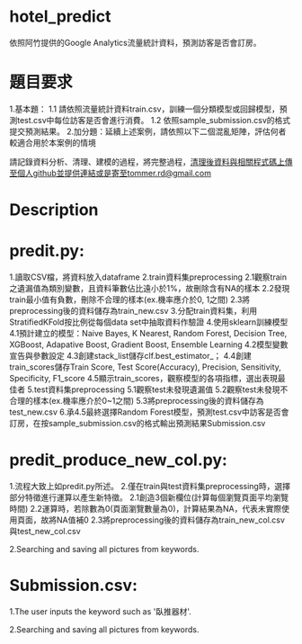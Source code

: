 # hotel_predict
依照阿竹提供的Google Analytics流量統計資料，預測訪客是否會訂房。

# 題目要求
1.基本題：
 1.1 請依照流量統計資料train.csv，訓練一個分類模型或回歸模型，預測test.csv中每位訪客是否會進行消費。
 1.2 依照sample_submission.csv的格式提交預測結果。
2.加分題：延續上述案例，請依照以下二個混亂矩陣，評估何者較適合用於本案例的情境

請記錄資料分析、清理、建模的過程，將完整過程，清理後資料與相關程式碼上傳至個人github並提供連結或是寄至tommer.rd@gmail.com

# Description
# predit.py: 
1.讀取CSV檔，將資料放入dataframe
2.train資料集preprocessing
2.1觀察train之遺漏值為類別變數，且資料筆數佔比遠小於1%，故刪除含有NA的樣本
2.2發現train最小值有負數，刪除不合理的樣本(ex.機率應介於0, 1之間)
2.3將preprocessing後的資料儲存為train_new.csv
3.分配train資料集，利用StratifiedKFold按比例從每個data set中抽取資料作驗證
4.使用sklearn訓練模型
4.1預計建立的模型：Naive Bayes, K Nearest, Random Forest, Decision Tree, XGBoost, Adapative Boost,  Gradient Boost, Ensemble Learning
4.2模型變數宣告與參數設定
4.3創建stack_list儲存clf.best_estimator_；
4.4創建train_scores儲存Train Score, Test Score(Accuracy), Precision, Sensitivity, Specificity, F1_score
4.5顯示train_scores，觀察模型的各項指標，選出表現最佳者
5.test資料集preprocessing
5.1觀察test未發現遺漏值
5.2觀察test未發現不合理的樣本(ex.機率應介於0~1之間)
5.3將preprocessing後的資料儲存為test_new.csv
6.承4.5最終選擇Random Forest模型，預測test.csv中訪客是否會訂房，在按sample_submission.csv的格式輸出預測結果Submission.csv


# predit_produce_new_col.py: 
1.流程大致上如predit.py所述。
2.僅在train與test資料集preprocessing時，選擇部分特徵進行運算以產生新特徵。
2.1創造3個新欄位(計算每個瀏覽頁面平均瀏覽時間)
2.2運算時，若除數為0(頁面瀏覽數量為0)，計算結果為NA，代表未實際使用頁面，故將NA值補0
2.3將preprocessing後的資料儲存為train_new_col.csv與test_new_col.csv

2.Searching and saving all pictures from keywords.

# Submission.csv: 
1.The user inputs the keyword such as '臥推器材'. 

2.Searching and saving all pictures from keywords.
